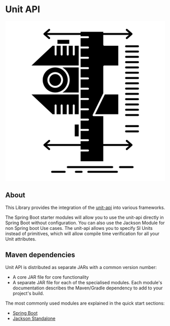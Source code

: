 # Unit API

![Testcontainers logo](./logo.png)

## About

This Library provides the integration of the [unit-api](https://github.com/unitsofmeasurement) into various frameworks.
<!-- TODO add better description -->

The Spring Boot starter modules will allow you to use the unit-api directly in Spring Boot without configuration.
You can also use the Jackson Module for non Spring boot Use cases.
The unit-api allows you to specify SI Units instead of primitives,
which will allow compile time verification for all your Unit attributes.

## Maven dependencies

Unit API is distributed as separate JARs with a common version number:

* A core JAR file for core functionality
* A separate JAR file for each of the specialised modules. Each module's documentation describes the Maven/Gradle dependency to add to your project's build.

The most commonly used modules are explained in the quick start sections:

* [Spring Boot](/quickstart/spring-boot)
* [Jackson Standalone](/quickstart/jackson)